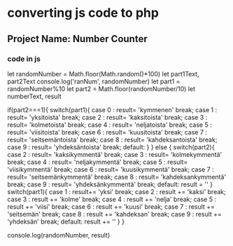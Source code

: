 

# converting js code to php
## Project Name: Number Counter

### code in js
let randomNumber = Math.floor(Math.random()*100)
let part1Text, part2Text
console.log('ranNum', randomNumber)
let part1 = randomNumber%10
let part2 = Math.floor(randomNumber/10)
let numberText, result

if(part2===1){
    switch(part1){
        case 0 : result= 'kymmenen'
        break;
        case 1 : result= 'yksitoista'
        break;
        case 2 : result= 'kaksitoista'
            break;
        case 3 : result= 'kolmetoista'
            break;
        case 4 : result= 'neljatoista'
            break;
        case 5 : result= 'viisitoista'
            break;
        case 6 : result= 'kuusitoista'
            break;
        case 7 : result= 'seitsemäntoista'
            break;
        case 8 : result= 'kahdeksantoista'
            break;
        case 9 : result= 'yhdeksäntoista'
            break;
        default:
    }
}  else { 
        switch(part2){
            case 2 : result= 'kaksikymmentä'
                break;
            case 3 : result= 'kolmekymmentä'
                break;
            case 4 : result= 'neljakymmentä'
                break;
            case 5 : result= 'viisikymmentä'
                break;
            case 6 : result= 'kuusikymmentä'
                break;
            case 7 : result= 'seitsemänkymmentä'
                break;
            case 8 : result= 'kahdeksankymmentä'
                break;
            case 9 : result= 'yhdeksänkymmentä'
                break;
                default: result = ''
        }
        switch(part1){
            case 1 : result+= 'yksi'
                break;
            case 2 : result += 'kaksi'
                break;
            case 3 : result += 'kolme'
                break;
            case 4 : result += 'nelja'
                break;
            case 5 : result += 'viisi'
                break;
            case 6 : result += 'kuusi'
                break;
            case 7 : result += 'seitsemän'
                break;
            case 8 : result += 'kahdeksan'
                break;
            case 9 : result += 'yhdeksän'
                break;
            default: result += ''
            }
}

console.log(randomNumber, result)